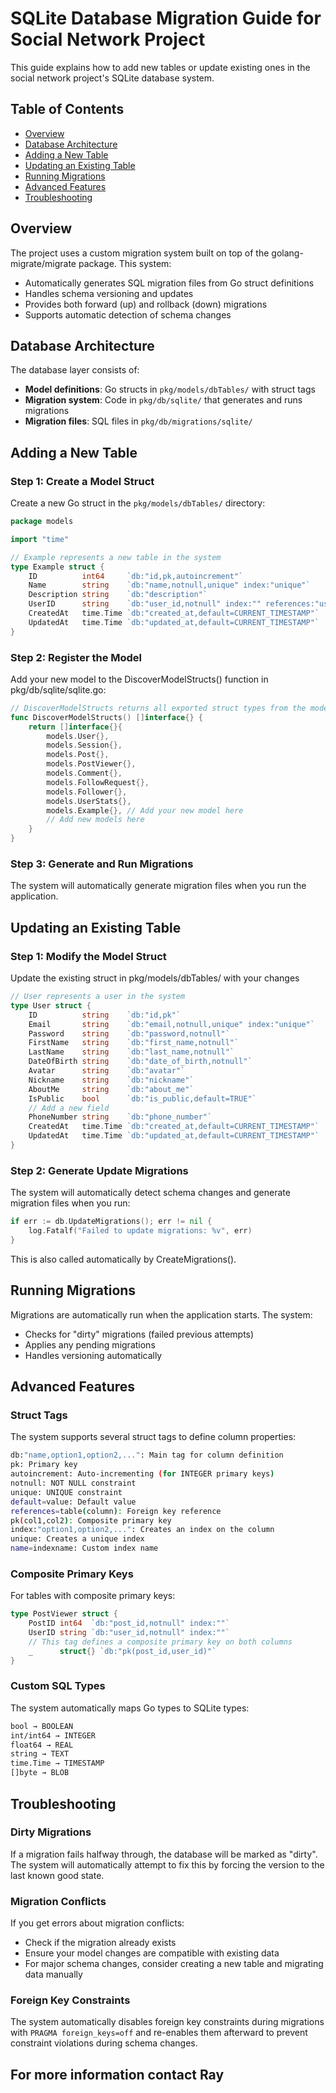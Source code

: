 # SQLite Database Migration Guide for Social Network Project

This guide explains how to add new tables or update existing ones in the social network project's SQLite database system.

## Table of Contents

- [Overview](#overview)
- [Database Architecture](#database-architecture)
- [Adding a New Table](#adding-a-new-table)
- [Updating an Existing Table](#updating-an-existing-table)
- [Running Migrations](#running-migrations)
- [Advanced Features](#advanced-features)
- [Troubleshooting](#troubleshooting)

## Overview

The project uses a custom migration system built on top of the golang-migrate/migrate package. This system:

- Automatically generates SQL migration files from Go struct definitions
- Handles schema versioning and updates
- Provides both forward (up) and rollback (down) migrations
- Supports automatic detection of schema changes

## Database Architecture

The database layer consists of:

- **Model definitions**: Go structs in `pkg/models/dbTables/` with struct tags
- **Migration system**: Code in `pkg/db/sqlite/` that generates and runs migrations
- **Migration files**: SQL files in `pkg/db/migrations/sqlite/`

## Adding a New Table

### Step 1: Create a Model Struct

Create a new Go struct in the `pkg/models/dbTables/` directory:

```go
package models

import "time"

// Example represents a new table in the system
type Example struct {
    ID          int64     `db:"id,pk,autoincrement"`
    Name        string    `db:"name,notnull,unique" index:"unique"`
    Description string    `db:"description"`
    UserID      string    `db:"user_id,notnull" index:"" references:"users(id) ON DELETE CASCADE"`
    CreatedAt   time.Time `db:"created_at,default=CURRENT_TIMESTAMP"`
    UpdatedAt   time.Time `db:"updated_at,default=CURRENT_TIMESTAMP"`
}
```

### Step 2: Register the Model

Add your new model to the DiscoverModelStructs() function in pkg/db/sqlite/sqlite.go:

```go
// DiscoverModelStructs returns all exported struct types from the models package
func DiscoverModelStructs() []interface{} {
    return []interface{}{
        models.User{},
        models.Session{},
        models.Post{},
        models.PostViewer{},
        models.Comment{},
        models.FollowRequest{},
        models.Follower{},
        models.UserStats{},
        models.Example{}, // Add your new model here
        // Add new models here
    }
}
```

### Step 3: Generate and Run Migrations

The system will automatically generate migration files when you run the application.

## Updating an Existing Table

### Step 1: Modify the Model Struct

Update the existing struct in pkg/models/dbTables/ with your changes

```go
// User represents a user in the system
type User struct {
    ID          string    `db:"id,pk"`
    Email       string    `db:"email,notnull,unique" index:"unique"`
    Password    string    `db:"password,notnull"`
    FirstName   string    `db:"first_name,notnull"`
    LastName    string    `db:"last_name,notnull"`
    DateOfBirth string    `db:"date_of_birth,notnull"`
    Avatar      string    `db:"avatar"`
    Nickname    string    `db:"nickname"`
    AboutMe     string    `db:"about_me"`
    IsPublic    bool      `db:"is_public,default=TRUE"`
    // Add a new field
    PhoneNumber string    `db:"phone_number"`
    CreatedAt   time.Time `db:"created_at,default=CURRENT_TIMESTAMP"`
    UpdatedAt   time.Time `db:"updated_at,default=CURRENT_TIMESTAMP"`
}
```

### Step 2: Generate Update Migrations

The system will automatically detect schema changes and generate migration files when you run:

```go
if err := db.UpdateMigrations(); err != nil {
    log.Fatalf("Failed to update migrations: %v", err)
}
```

This is also called automatically by CreateMigrations().

## Running Migrations

Migrations are automatically run when the application starts. The system:

- Checks for "dirty" migrations (failed previous attempts)
- Applies any pending migrations
- Handles versioning automatically

## Advanced Features

### Struct Tags

The system supports several struct tags to define column properties:

```sh
db:"name,option1,option2,...": Main tag for column definition
pk: Primary key
autoincrement: Auto-incrementing (for INTEGER primary keys)
notnull: NOT NULL constraint
unique: UNIQUE constraint
default=value: Default value
references=table(column): Foreign key reference
pk(col1,col2): Composite primary key
index:"option1,option2,...": Creates an index on the column
unique: Creates a unique index
name=indexname: Custom index name
```

### Composite Primary Keys

For tables with composite primary keys:

```go
type PostViewer struct {
    PostID int64  `db:"post_id,notnull" index:""`
    UserID string `db:"user_id,notnull" index:""`
    // This tag defines a composite primary key on both columns
    _      struct{} `db:"pk(post_id,user_id)"`
}
```

### Custom SQL Types

The system automatically maps Go types to SQLite types:

```sh
bool → BOOLEAN
int/int64 → INTEGER
float64 → REAL
string → TEXT
time.Time → TIMESTAMP
[]byte → BLOB
```

## Troubleshooting

### Dirty Migrations

If a migration fails halfway through, the database will be marked as "dirty". The system will automatically attempt to fix this by forcing the version to the last known good state.

### Migration Conflicts

If you get errors about migration conflicts:

- Check if the migration already exists
- Ensure your model changes are compatible with existing data
- For major schema changes, consider creating a new table and migrating data manually

### Foreign Key Constraints

The system automatically disables foreign key constraints during migrations with `PRAGMA foreign_keys=off` and re-enables them afterward to prevent constraint violations during schema changes.

## For more information contact Ray
